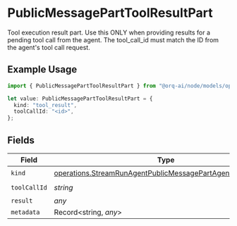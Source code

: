 # PublicMessagePartToolResultPart

Tool execution result part. Use this ONLY when providing results for a pending tool call from the agent. The tool_call_id must match the ID from the agent's tool call request.

## Example Usage

```typescript
import { PublicMessagePartToolResultPart } from "@orq-ai/node/models/operations";

let value: PublicMessagePartToolResultPart = {
  kind: "tool_result",
  toolCallId: "<id>",
};
```

## Fields

| Field                                                                                                                                      | Type                                                                                                                                       | Required                                                                                                                                   | Description                                                                                                                                |
| ------------------------------------------------------------------------------------------------------------------------------------------ | ------------------------------------------------------------------------------------------------------------------------------------------ | ------------------------------------------------------------------------------------------------------------------------------------------ | ------------------------------------------------------------------------------------------------------------------------------------------ |
| `kind`                                                                                                                                     | [operations.StreamRunAgentPublicMessagePartAgentsRequestKind](../../models/operations/streamrunagentpublicmessagepartagentsrequestkind.md) | :heavy_check_mark:                                                                                                                         | N/A                                                                                                                                        |
| `toolCallId`                                                                                                                               | *string*                                                                                                                                   | :heavy_check_mark:                                                                                                                         | N/A                                                                                                                                        |
| `result`                                                                                                                                   | *any*                                                                                                                                      | :heavy_minus_sign:                                                                                                                         | N/A                                                                                                                                        |
| `metadata`                                                                                                                                 | Record<string, *any*>                                                                                                                      | :heavy_minus_sign:                                                                                                                         | N/A                                                                                                                                        |